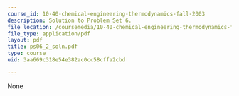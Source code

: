 ```yaml
---
course_id: 10-40-chemical-engineering-thermodynamics-fall-2003
description: Solution to Problem Set 6.
file_location: /coursemedia/10-40-chemical-engineering-thermodynamics-fall-2003/3aa669c318e54e382ac0cc58cffa2cbd_ps06_2_soln.pdf
file_type: application/pdf
layout: pdf
title: ps06_2_soln.pdf
type: course
uid: 3aa669c318e54e382ac0cc58cffa2cbd

---
```

None